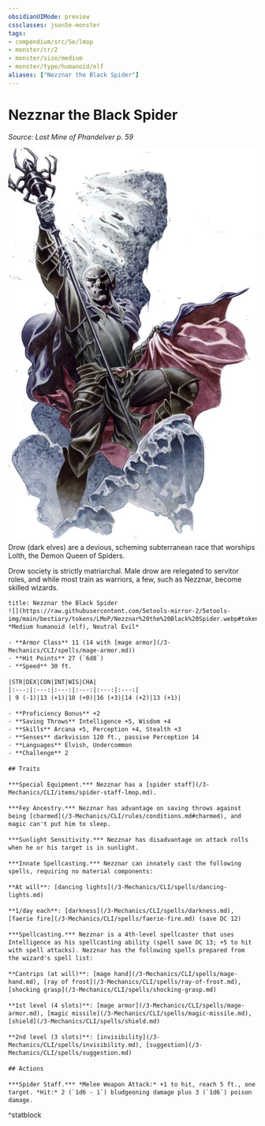 ```yaml
---
obsidianUIMode: preview
cssclasses: json5e-monster
tags:
- compendium/src/5e/lmop
- monster/cr/2
- monster/size/medium
- monster/type/humanoid/elf
aliases: ["Nezznar the Black Spider"]
---
```

# Nezznar the Black Spider
*Source: Lost Mine of Phandelver p. 59*  

![](https://raw.githubusercontent.com/5etools-mirror-2/5etools-img/main/bestiary/LMoP/Nezznar%20the%20Black%20Spider.webp#right)  
Drow (dark elves) are a devious, scheming subterranean race that worships Lolth, the Demon Queen of Spiders.

Drow society is strictly matriarchal. Male drow are relegated to servitor roles, and while most train as warriors, a few, such as Nezznar, become skilled wizards.


```ad-statblock
title: Nezznar the Black Spider
![](https://raw.githubusercontent.com/5etools-mirror-2/5etools-img/main/bestiary/tokens/LMoP/Nezznar%20the%20Black%20Spider.webp#token)
*Medium humanoid (elf), Neutral Evil*

- **Armor Class** 11 (14 with [mage armor](/3-Mechanics/CLI/spells/mage-armor.md))
- **Hit Points** 27 (`6d8`) 
- **Speed** 30 ft.

|STR|DEX|CON|INT|WIS|CHA|
|:---:|:---:|:---:|:---:|:---:|:---:|
| 9 (-1)|13 (+1)|10 (+0)|16 (+3)|14 (+2)|13 (+1)|

- **Proficiency Bonus** +2
- **Saving Throws** Intelligence +5, Wisdom +4
- **Skills** Arcana +5, Perception +4, Stealth +3
- **Senses** darkvision 120 ft., passive Perception 14
- **Languages** Elvish, Undercommon
- **Challenge** 2

## Traits

***Special Equipment.*** Nezznar has a [spider staff](/3-Mechanics/CLI/items/spider-staff-lmop.md).

***Fey Ancestry.*** Nezznar has advantage on saving throws against being [charmed](/3-Mechanics/CLI/rules/conditions.md#charmed), and magic can't put him to sleep.

***Sunlight Sensitivity.*** Nezznar has disadvantage on attack rolls when he or his target is in sunlight.

***Innate Spellcasting.*** Nezznar can innately cast the following spells, requiring no material components:

**At will**: [dancing lights](/3-Mechanics/CLI/spells/dancing-lights.md)

**1/day each**: [darkness](/3-Mechanics/CLI/spells/darkness.md), [faerie fire](/3-Mechanics/CLI/spells/faerie-fire.md) (save DC 12)

***Spellcasting.*** Nezznar is a 4th-level spellcaster that uses Intelligence as his spellcasting ability (spell save DC 13; +5 to hit with spell attacks). Nezznar has the following spells prepared from the wizard's spell list:

**Cantrips (at will)**: [mage hand](/3-Mechanics/CLI/spells/mage-hand.md), [ray of frost](/3-Mechanics/CLI/spells/ray-of-frost.md), [shocking grasp](/3-Mechanics/CLI/spells/shocking-grasp.md)

**1st level (4 slots)**: [mage armor](/3-Mechanics/CLI/spells/mage-armor.md), [magic missile](/3-Mechanics/CLI/spells/magic-missile.md), [shield](/3-Mechanics/CLI/spells/shield.md)

**2nd level (3 slots)**: [invisibility](/3-Mechanics/CLI/spells/invisibility.md), [suggestion](/3-Mechanics/CLI/spells/suggestion.md)

## Actions

***Spider Staff.*** *Melee Weapon Attack:* +1 to hit, reach 5 ft., one target. *Hit:* 2 (`1d6 - 1`) bludgeoning damage plus 3 (`1d6`) poison damage.
```
^statblock